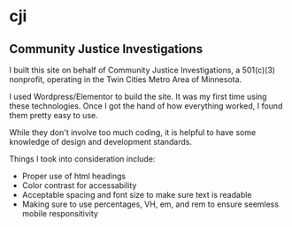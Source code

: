 # cji

## Community Justice Investigations

I built this site on behalf of Community Justice Investigations, a 501(c)(3) nonprofit, operating in the Twin Cities Metro Area of Minnesota.

I used Wordpress/Elementor to build the site. It was my first time using these technologies. Once I got the hand of how everything worked, I found them pretty easy to use.

While they don't involve too much coding, it is helpful to have some knowledge of design and development standards.

Things I took into consideration include:
- Proper use of html headings
- Color contrast for accessability
- Acceptable spacing and font size to make sure text is readable
- Making sure to use percentages, VH, em, and rem to ensure seemless mobile responsitivity
